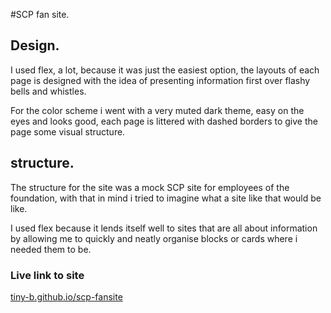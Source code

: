 #SCP fan site.

## Design.

I used flex, a lot, because it was just the easiest option, the layouts of each page is designed with the idea of presenting information first over flashy bells and whistles.

For the color scheme i went with a very muted dark theme, easy on the eyes and looks good, each page is littered with dashed borders to give the page some visual structure.

## structure.

The structure for the site was a mock SCP site for employees of the foundation, with that in mind i tried to imagine what a site like that would be like.

I used flex because it lends itself well to sites that are all about information by allowing me to quickly and neatly organise blocks or cards where
i needed them to be.

### Live link to site

[tiny-b.github.io/scp-fansite](https://tiny-b.github.io/scp-fansite/index.html)
